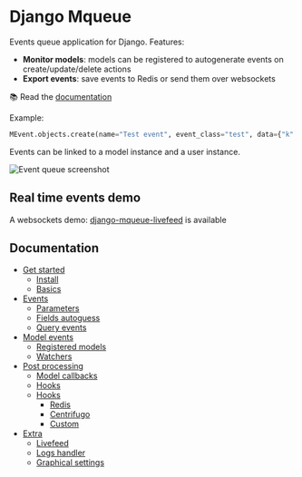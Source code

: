# Django Mqueue

Events queue application for Django. Features:

- **Monitor models**: models can be registered to autogenerate events on create/update/delete actions
- **Export events**: save events to Redis or send them over websockets

:books: Read the [documentation](http://synw.github.io/django-mqueue/)

Example:

   ```python
   MEvent.objects.create(name="Test event", event_class="test", data={"k":"v"})
   ```

Events can be linked to a model instance and a user instance.

![Event queue screenshot](https://raw.github.com/synw/django-mqueue/master/docsite/src/assets/screenshot.png)

## Real time events demo

A websockets demo: [django-mqueue-livefeed](https://github.com/synw/django-mqueue-livefeed) is available

## Documentation

 - [Get started](http://synw.github.io/django-mqueue/get_started)
    - [Install](http://synw.github.io/django-mqueue/get_started/install)
    - [Basics](http://synw.github.io/django-mqueue/get_started/basics)
 - [Events](http://synw.github.io/django-mqueue/events)
    - [Parameters](http://synw.github.io/django-mqueue/events/parameters)
    - [Fields autoguess](http://synw.github.io/django-mqueue/events/fields_autoguess)
    - [Query events](http://synw.github.io/django-mqueue/events/query_events)
 - [Model events](http://synw.github.io/django-mqueue/model_events)
    - [Registered models](http://synw.github.io/django-mqueue/model_events/registered_models)
    - [Watchers](http://synw.github.io/django-mqueue/model_events/watchers)
 - [Post processing](http://synw.github.io/django-mqueue/post_processing)
    - [Model callbacks](http://synw.github.io/django-mqueue/post_processing/model_callbacks)
    - [Hooks](http://synw.github.io/django-mqueue/post_processing/hooks)
     - [Hooks](http://synw.github.io/django-mqueue/post_processing/hooks)
        - [Redis](http://synw.github.io/django-mqueue/post_processing/hooks/redis)
        - [Centrifugo](http://synw.github.io/django-mqueue/post_processing/hooks/centrifugo)
        - [Custom](http://synw.github.io/django-mqueue/post_processing/hooks/custom)
 - [Extra](http://synw.github.io/django-mqueue/extra)
    - [Livefeed](http://synw.github.io/django-mqueue/extra/livefeed)
    - [Logs handler](http://synw.github.io/django-mqueue/extra/logs_handler)
    - [Graphical settings](http://synw.github.io/django-mqueue/extra/graphical_settings)
